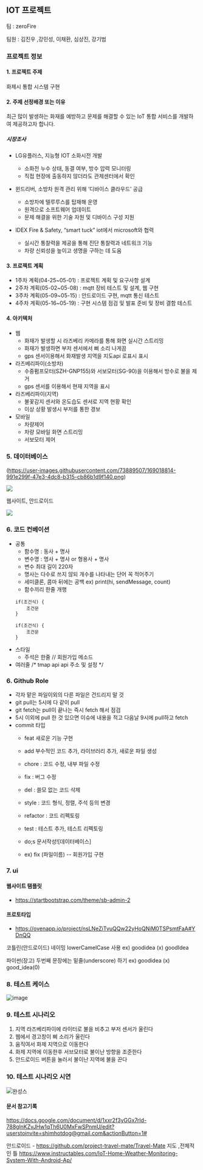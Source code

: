 ## IOT 프로젝트

팀 : zeroFire

팀원 : 김진우 ,강민성, 이채환, 심상진, 강기범

### 프로젝트 정보

#### 1. 프로젝트 주제

화제시 통합 시스템 구현

#### 2. 주제 선정배경 또는 이유

최근 많이 발생하는 화재를 예방하고 문제를 해결할 수 있는 IoT 통합 서비스를 개발하여 제공하고자 합니다.

##### 시장조사

- LG유플러스, 지능형 IOT 소화시전 개발
	- 소화전 누수 상태, 동결 여부, 방수 압력 모니터링
	- 직접 현장에 출동하지 않더라도 관제센터에서 확인


- 윈드리버, 소방차 원격 관리 위해 ‘디바이스 클라우드’ 공급
	- 소방차에 텔루루스를 탑재해 운영
	- 원격으로 소프트웨어 업데이트
	- 문제 해결을 위한 기술 자원 및 디바이스 구성 지원
	
- IDEX Fire & Safety, “smart tuck” iot에서 microsoft와 협력
	- 실시간 통찰력을 제공을 통해 진단 통찰력과 네트워크 기능
	- 차량 신뢰성을 높이고 생명을 구하는 데 도움
	


#### 3. 프로젝트 계획

- 1주차 계획(04-25~05-01) : 프로젝트 계획 및 요구사항 설계 
- 2주차 계획(05-02~05-08) : mqtt 장비 테스트 및 설계, 웹 구현
- 3주차 계획(05-09~05-15) : 안드로이드 구현, mqtt 통신 테스트
- 4주차 계획(05-16~05-19) : 구현 시스템 점검 및 발표 준비 및 장비 결함 테스트

#### 4. 아키텍처 

- 웹
  - 화재가 발생할 시 라즈베리 카메라를 통해 화면 실시간 스트리밍
  - 화재가 발생하면 부저 센서에서 삐 소리 나게끔
  - gps 센서이용해서 화재발생 지역을 지도api 로표시 표시
- 라즈베리파이(소방차)
  - 수중펌프모터(SZH-GNP155)와 서보모터(SG-90)을 이용해서 방수로 불을 제거
  - gps 센서를 이용해서 현재 지역을 표시
- 라즈베리파이(지역)
  -  불꽃감지 센서와 온도습도 센서로 지역 현황 확인
  -  이상 상황 발생시 부저를 통한 경보
- 모바일
  -  차량제어
  -  차량 모바일 화면 스트리밍
  -  서보모터 제어

### 5. 데이터베이스

(https://user-images.githubusercontent.com/73889507/169018814-991e299f-47e3-4dc8-b315-cb86b1d9f140.png)

<img src = "https://user-images.githubusercontent.com/73889507/169018814-991e299f-47e3-4dc8-b315-cb86b1d9f140.png" >

웹사이트, 안드로이드 

<img src = "https://user-images.githubusercontent.com/73889507/169019045-f5467d8d-a7c6-4aaf-97d3-9d1b8f4f2bf0.PNG" >




### 6. 코드 컨베이션
- 공통
  - 함수명 : 동사 + 명사
  - 변수명 : 명사 + 명사 or 형용사 + 명사
  - 변수 최대 길이 220자
  - 명사는 다수로 쓰지 않되 개수를 나타내는 단어 꼭 적어주기
  - 세미클론, 콤마 뒤에는 공백 ex) print(hi, sendMessage, count)
  - 함수끼리 한줄 개행
  ```pychon
  if(조건식) {
	  조건문
  }

  if(조건식) {
	  조건문
  }

  ```
- 스타일
  - 주석은  한줄 // 회원가입 메소드
- 여러줄 
  /*
  tmap api
    api 주소 및 설정
  */
  
### 6. Github Role
  - 각자 맡은 파일이외의 다른 파일은 건드리지 말 것
  - git pull는 5시에 다 같이 pull
  - git fetch는 pull이 끝나는 즉시 fetch 해서 점검
  - 5시 이외에 pull 한 것 있으면 이슈에 내용을 적고 다음날 9시에 pull하고 fetch
  - commit 타입 
    - feat 새로운 기능 구현
    - add 부수적인 코드 추가, 라이브러리 추가, 새로운 파일 생성
    - chore : 코드 수정, 내부 파일 수정
    - fix : 버그 수정
    - del : 쓸모 없는 코드 삭제
    - style : 코드 형식, 정렬, 주석 등의 변경
    - refactor : 코드 리펙토링
    - test : 테스트 추가, 테스트 리펙토링
    - do;s 문서작성![데이터베이스]

    - ex) fix (파일이름) -- 회원가입 구현

### 7. ui

#### 웹사이트 탬플릿

- https://startbootstrap.com/theme/sb-admin-2

#### 프로토타입

- https://ovenapp.io/project/nsLNeZiTvuQQw22yHoQNiM0TSPsmtFaA#YDnQQ


코틀린(안드로이드)
네이밍 lowerCamelCase 사용 ex) goodidea (x) goodIdea 



파이썬(장고)
두번째 문장에는 밑줄(underscore) 하기 ex) goodidea (x) good_idea(0)


### 8. 테스트 케이스

![image](https://user-images.githubusercontent.com/73889507/169029293-7c6034dd-b029-4e8f-a695-5a1768f0085d.png)



### 9. 테스트 시나리오

1. 지역 라즈베리파이에 라이터로 불을 비추고 부저 센서가 울린다
2. 웹에서 경고창이 삐 소리가 울린다
3. 움직여서 화제 지역으로 이동한다
4. 화제 지역에 이동한후 서브모터로 불이난 방향을 조준한다
5. 안드로이드 버튼을 눌러서 불이난 지역에 불을 끈다

### 10. 테스트 시나리오 시연

![완성스](https://user-images.githubusercontent.com/73889507/169022443-b187322c-b33f-4cd4-b7b4-f64d58551067.gif)


#### 문서 참고기록

https://docs.google.com/document/d/1xxr2f3yGGx7rId-788glnKZvJHw1qTh6U0MxFwSPnmU/edit?userstoinvite=shimhotdog@gmail.com&actionButton=1#

안드로이드 - https://github.com/project-travel-mate/Travel-Mate 지도 ,전체적인 틀 https://www.instructables.com/IoT-Home-Weather-Monitoring-System-With-Android-Ap/



